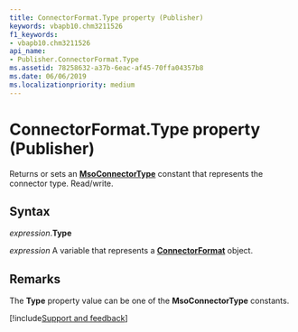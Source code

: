 ```yaml
---
title: ConnectorFormat.Type property (Publisher)
keywords: vbapb10.chm3211526
f1_keywords:
- vbapb10.chm3211526
api_name:
- Publisher.ConnectorFormat.Type
ms.assetid: 78258632-a37b-6eac-af45-70ffa04357b8
ms.date: 06/06/2019
ms.localizationpriority: medium
---
```



# ConnectorFormat.Type property (Publisher)

Returns or sets an **[MsoConnectorType](office.msoconnectortype.md)** constant that represents the connector type. Read/write.


## Syntax

_expression_.**Type**

_expression_ A variable that represents a **[ConnectorFormat](Publisher.ConnectorFormat.md)** object.


## Remarks

The **Type** property value can be one of the **MsoConnectorType** constants.



[!include[Support and feedback](~/includes/feedback-boilerplate.md)]
